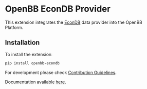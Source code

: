 # OpenBB EconDB Provider

This extension integrates the [EconDB](https://econdb.com/) data provider into the OpenBB Platform.

## Installation

To install the extension:

```bash
pip install openbb-econdb
```

For development please check [Contribution Guidelines](https://github.com/OpenBB-finance/OpenBBTerminal/blob/develop/openbb_platform/CONTRIBUTING.md).

Documentation available [here](https://docs.openbb.co/platform).

